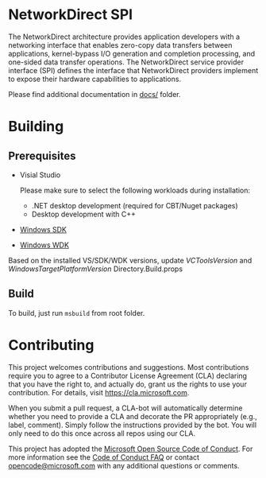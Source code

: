# NetworkDirect SPI

The NetworkDirect architecture provides application developers with a networking interface that enables zero-copy data transfers between applications, kernel-bypass I/O generation and completion processing, and one-sided data transfer operations. The NetworkDirect service provider interface (SPI) defines the interface that NetworkDirect providers implement to expose their hardware capabilities to applications.

Please find additional documentation in [docs/](./docs) folder.

# Building

## Prerequisites

 - Visial Studio

   Please make sure to select the following workloads during installation:
    - .NET desktop development (required for CBT/Nuget packages)
    - Desktop development with C++ 

 - [Windows SDK](https://developer.microsoft.com/windows/downloads/windows-10-sdk)
 - [Windows WDK](https://docs.microsoft.com/windows-hardware/drivers/download-the-wdk)
 
 Based on the installed VS/SDK/WDK versions, update _VCToolsVersion_ and _WindowsTargetPlatformVersion_ Directory.Build.props
 
 ## Build
 To build, just run ``msbuild`` from root folder.

# Contributing

This project welcomes contributions and suggestions.  Most contributions require you to agree to a
Contributor License Agreement (CLA) declaring that you have the right to, and actually do, grant us
the rights to use your contribution. For details, visit https://cla.microsoft.com.

When you submit a pull request, a CLA-bot will automatically determine whether you need to provide
a CLA and decorate the PR appropriately (e.g., label, comment). Simply follow the instructions
provided by the bot. You will only need to do this once across all repos using our CLA.

This project has adopted the [Microsoft Open Source Code of Conduct](https://opensource.microsoft.com/codeofconduct/).
For more information see the [Code of Conduct FAQ](https://opensource.microsoft.com/codeofconduct/faq/) or
contact [opencode@microsoft.com](mailto:opencode@microsoft.com) with any additional questions or comments.
